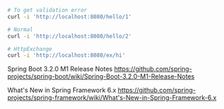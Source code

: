 ```bash
# To get validation error
curl -i 'http://localhost:8080/hello/1'

# Normal
curl -i 'http://localhost:8080/hello/2'

# HttpExchange
curl -i 'http://localhost:8080/ex/hi'
```

Spring Boot 3.2.0 M1 Release Notes
https://github.com/spring-projects/spring-boot/wiki/Spring-Boot-3.2.0-M1-Release-Notes

What's New in Spring Framework 6.x
https://github.com/spring-projects/spring-framework/wiki/What's-New-in-Spring-Framework-6.x

